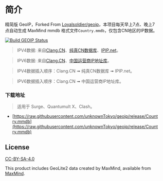 # 简介

精简版 GeoIP，Forked From [Loyalsoldier/geoip](https://github.com/Loyalsoldier/geoip)，本项目每天早上7点、晚上7点自动生成 MaxMind mmdb 格式文件`Country.mmdb`，仅包含CN地区的IP数据。

[![Build GEOIP Status](https://github.com/unknowntokyo/geoip/actions/workflows/build.yml/badge.svg)](https://github.com/unknowntokyo/geoip/actions/workflows/build.yml)

> IPV4数据: 来自[Clang.CN](https://ispip.clang.cn/all_cn.txt)、[纯真CN数据库](https://raw.githubusercontent.com/metowolf/iplist/master/data/special/china.txt)、[IPIP.net](https://raw.githubusercontent.com/17mon/china_ip_list/master/china_ip_list.txt)。

> IPV6数据: 来自[Clang.CN](https://ispip.clang.cn/all_cn_ipv6.txt)、[中国运营商IP地址库](https://raw.githubusercontent.com/gaoyifan/china-operator-ip/ip-lists/china6.txt)。

> IPV4数据插入顺序：Clang.CN ➟ 纯真CN数据库 ➟ IPIP.net。

> IPV6数据插入顺序：Clang.CN ➟ 中国运营商IP地址库。

### 下载地址

> 适用于 Surge、Quantumult X、Clash。

- [https://raw.githubusercontent.com/unknownTokyo/geoip/release/Country.mmdb](https://raw.githubusercontent.com/unknownTokyo/geoip/release/Country.mmdb)

## License

[CC-BY-SA-4.0](https://creativecommons.org/licenses/by-sa/4.0/)

This product includes GeoLite2 data created by MaxMind, available from [MaxMind](http://www.maxmind.com).